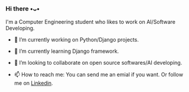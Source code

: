 ### Hi there •ᴗ•
I'm a Computer Engineering student who likes to work on AI/Software Developing. 

- 🔭 I’m currently working on Python/Django projects.

- 🌱 I’m currently learning Django framework.

- 👯 I’m looking to collaborate on open source softwares/AI developing.

- 📫 How to reach me: You can send me an emial if you want. Or follow me on [Linkedin](https://www.linkedin.com/in/hassan-moosaabadi/).

<!--
**Hassan1247/Hassan1247** is a ✨ _special_ ✨ repository because its `README.md` (this file) appears on your GitHub profile.

Here are some ideas to get you started:


- 🤔 I’m looking for help with ...
- 💬 Ask me about ...
- 😄 Pronouns: ...
- ⚡ Fun fact: ...
-->
